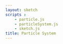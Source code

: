 ```yaml
---
layout: sketch
scripts : 
    - particle.js
    - particleSystem.js
    - sketch.js
title: Particle System
---
```

